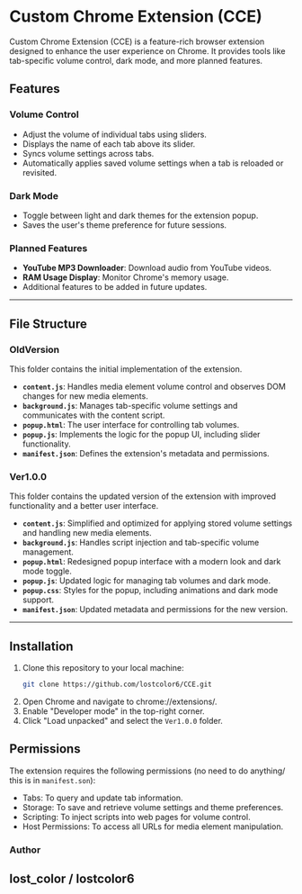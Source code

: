 # Custom Chrome Extension (CCE)

Custom Chrome Extension (CCE) is a feature-rich browser extension designed to enhance the user experience on Chrome. It provides tools like tab-specific volume control, dark mode, and more planned features.

## Features

### Volume Control
- Adjust the volume of individual tabs using sliders.
- Displays the name of each tab above its slider.
- Syncs volume settings across tabs.
- Automatically applies saved volume settings when a tab is reloaded or revisited.

### Dark Mode
- Toggle between light and dark themes for the extension popup.
- Saves the user's theme preference for future sessions.

### Planned Features
- **YouTube MP3 Downloader**: Download audio from YouTube videos.
- **RAM Usage Display**: Monitor Chrome's memory usage.
- Additional features to be added in future updates.

---

## File Structure

### OldVersion
This folder contains the initial implementation of the extension.

- **`content.js`**: Handles media element volume control and observes DOM changes for new media elements.
- **`background.js`**: Manages tab-specific volume settings and communicates with the content script.
- **`popup.html`**: The user interface for controlling tab volumes.
- **`popup.js`**: Implements the logic for the popup UI, including slider functionality.
- **`manifest.json`**: Defines the extension's metadata and permissions.

### Ver1.0.0
This folder contains the updated version of the extension with improved functionality and a better user interface.

- **`content.js`**: Simplified and optimized for applying stored volume settings and handling new media elements.
- **`background.js`**: Handles script injection and tab-specific volume management.
- **`popup.html`**: Redesigned popup interface with a modern look and dark mode toggle.
- **`popup.js`**: Updated logic for managing tab volumes and dark mode.
- **`popup.css`**: Styles for the popup, including animations and dark mode support.
- **`manifest.json`**: Updated metadata and permissions for the new version.

---

## Installation

1. Clone this repository to your local machine:
   ```bash
   git clone https://github.com/lostcolor6/CCE.git
2. Open Chrome and navigate to chrome://extensions/.
3. Enable "Developer mode" in the top-right corner.
4. Click "Load unpacked" and select the `Ver1.0.0` folder.


## Permissions
The extension requires the following permissions (no need to do anything/ this is in `manifest.son`):

- Tabs: To query and update tab information.
- Storage: To save and retrieve volume settings and theme preferences.
- Scripting: To inject scripts into web pages for volume control.
- Host Permissions: To access all URLs for media element manipulation.



### Author 
## lost_color / lostcolor6
